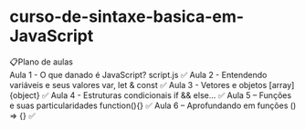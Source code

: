# curso-de-sintaxe-basica-em-JavaScript
📋Plano de aulas  
Aula 1 - O que danado é JavaScript? script.js ✅ 
Aula 2 - Entendendo variáveis e seus valores var, let &amp; const ✅ 
Aula 3 - Vetores e objetos [array] {object} ✅ 
Aula 4 - Estruturas condicionais if &amp;&amp; else... ✅ 
Aula 5 – Funções e suas particularidades function(){} ✅ 
Aula 6 – Aprofundando em funções () => {} ✅
